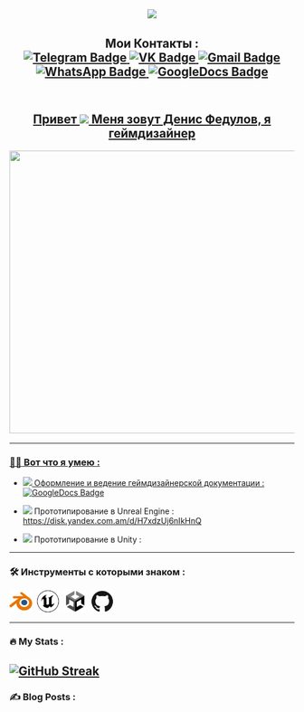 <div id="header" align="center">
  <img src="https://media.giphy.com/media/a9d3bbcM3ImXe/giphy.gif" width="200"/>
  <h2>
    Мои Контакты : 
  <div id="badges">
    <a href="https://t.me/DenisFedulov989">
      <img src="https://img.shields.io/badge/Telegram-blue?logo=telegram&logoColor=white" alt="Telegram Badge"/>
    </a>
    <a href="https://vk.com/idde777">
      <img src="https://img.shields.io/badge/%D0%92%20%D0%9A%D0%BE%D0%BD%D1%82%D0%B0%D0%BA%D1%82%D0%B5-blue?logo=vk&logoColor=white" alt="VK Badge"/>
    </a>
    <a href="mailto:falkone989@gmail.com">
      <img src="https://img.shields.io/badge/Gmail-red?logo=gmail&logoColor=white" alt="Gmail Badge"/>
    </a>
    <a href="https://wa.me/79612949409">
      <img src="https://img.shields.io/badge/WhatsApp-green?logo=whatsapp&logoColor=white" alt="WhatsApp Badge"/>
    </a>
    <a href="https://docs.google.com/document/d/1Gzd2WLcaIsl-QuMYNKf3B_qUNUg6HRHKZ9amuUVI5-o/edit?usp=sharing">
      <img src="https://img.shields.io/badge/Резюме-blue?logo=GoogleDocs&logoColor=white" alt="GoogleDocs Badge"/>
      <h1>
  </div>
    Привет
    <img src="https://media.giphy.com/media/hvRJCLFzcasrR4ia7z/giphy.gif" width="30px"/>
    Меня зовут Денис Федулов, я геймдизайнер
  </h1>
</div>
<div align="center">
  <img src="https://media.giphy.com/media/v1.Y2lkPTc5MGI3NjExdGN3YTlyNTY5bjBuZjMyaWwwaGJhMGwwZmw0OWJ4MWc2ZzhnYmU0aiZlcD12MV9pbnRlcm5hbF9naWZfYnlfaWQmY3Q9Zw/6hoKQifMan35m/giphy.gif" width="700" height="500"/>
</div>

---

### :man_technologist: Вот что я умею :
- <img src="https://media.giphy.com/media/WUlplcMpOCEmTGBtBW/giphy.gif" width="30"> Оформление и ведение геймдизайнерской документации :  [![GoogleDocs Badge](https://img.shields.io/badge/GoogleDocs-blue?style=flat&logo=GoogleDocs&logoColor=white)](https://drive.google.com/drive/folders/1kF3uklDAJWMTNyVRaLRtK43lsBYel24j?usp=sharing)
- <img src="https://img.shields.io/badge/-black?logo=unrealengine&logoColor=white">  Прототипирование в Unreal Engine : https://disk.yandex.com.am/d/H7xdzUj6nIkHnQ

- <img src="https://img.shields.io/badge/-white?logo=Unity&logoColor=black">   Прототипирование в Unity : 

---

### :hammer_and_wrench: Инструменты с которыми знаком :
<div>
  <img src="https://github.com/devicons/devicon/blob/master/icons/blender/blender-original.svg" title="blender" alt="blender" width="40" height="40"/>&nbsp;
  <img src="https://github.com/devicons/devicon/blob/master/icons/unrealengine/unrealengine-original.svg" title="unrealengine" alt="unrealengine" width="40" height="40"/>&nbsp;
  <img src="https://github.com/devicons/devicon/blob/master/icons/unity/unity-original.svg" title="unity" alt="unity" width="40" height="40"/>&nbsp;
  <img src="https://github.com/devicons/devicon/blob/master/icons/github/github-original.svg" title="github" alt="github" width="40" height="40"/>&nbsp;
</div>

---

### :fire: My Stats :
[![GitHub Streak](http://github-readme-streak-stats.herokuapp.com?user=DonFalkone-del&theme=dark&hide_border=%D0%9B%D0%9E%D0%96%D0%AC&locale=ru&mode=weekly&hide_longest_streak=true)](https://git.io/streak-stats)
---

### :writing_hand: Blog Posts :
<!-- BLOG-POST-LIST:START -->
<!-- BLOG-POST-LIST:END -->

